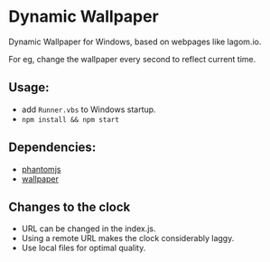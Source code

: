 # Dynamic Wallpaper

Dynamic Wallpaper for Windows, based on webpages like lagom.io. <br>

For eg, change the wallpaper every second to reflect current time. </br>

## Usage:
- add `Runner.vbs` to Windows startup.
- `npm install && npm start`

## Dependencies:
- [phantomjs](http://phantomjs.org/download.html)
- [wallpaper](https://www.npmjs.com/package/wallpaper)

## Changes to the clock
- URL can be changed in the index.js.
- Using a remote URL makes the clock considerably laggy. 
- Use local files for optimal quality.
